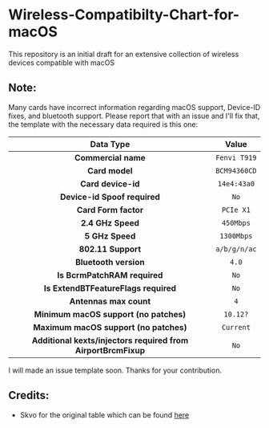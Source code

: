# Wireless-Compatibilty-Chart-for-macOS
This repository is an initial draft for an extensive collection of wireless devices compatible with macOS

## Note: 
Many cards have incorrect information regarding macOS support, Device-ID fixes, and bluetooth support. Please report that with an issue and I'll fix that, the template with the necessary data required is this one:

| Data Type  | Value  |
|:----------------:|:----------:|
| **Commercial name** | `Fenvi T919`|
| **Card model**| `BCM94360CD` |
| **Card device-id**    | `14e4:43a0` |
| **Device-id Spoof required**    | `No` |
| **Card Form factor**    | `PCIe X1` |
| **2.4 GHz Speed** | `450Mbps` |
| **5 GHz Speed** | `1300Mbps` |
| **802.11 Support**  | `a/b/g/n/ac`|
| **Bluetooth version**  | `4.0`|
| **Is BcrmPatchRAM required**| `No` |
| **Is ExtendBTFeatureFlags required**| `No` |
| **Antennas max count**| `4` |
| **Minimum macOS support (no patches)**| `10.12?` |
| **Maximum macOS support (no patches)**| `Current` |
| **Additional kexts/injectors required from AirportBrcmFixup**| `No` |

I will made an issue template soon. Thanks for your contribution.


## Credits:
- Skvo for the original table which can be found [here](https://docs.google.com/spreadsheets/u/0/d/1Yxlvo-vK_zupMiR1Ua_NZ1X0j6BSXoICCEgB7wvAQsM/htmlview)
